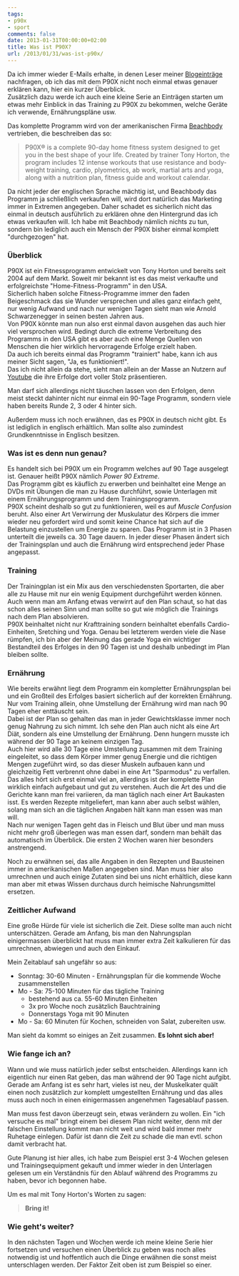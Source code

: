 ```yaml
---
tags:
- p90x
- sport
comments: false
date: 2013-01-31T00:00:00+02:00
title: Was ist P90X?
url: /2013/01/31/was-ist-p90x/
---
```


Da ich immer wieder E-Mails erhalte, in denen Leser meiner [Blogeinträge](http://blog.renem.net/categories/p90x/) nachfragen, ob ich das mit dem P90X nicht noch einmal etwas genauer erklären kann, hier ein kurzer Überblick.  
Zusätzlich dazu werde ich auch eine kleine Serie an Einträgen starten um etwas mehr Einblick in das Training zu P90X zu bekommen, welche Geräte ich verwende, Ernährungspläne usw.

Das komplette Programm wird von der amerikanischen Firma [Beachbody](http://www.beachbody.com) vertrieben, die beschreiben das so:

> P90X® is a complete 90-day home fitness system designed to get you in the best shape of your life. Created by trainer Tony Horton, the program includes 12 intense workouts that use resistance and body-weight training, cardio, plyometrics, ab work, martial arts and yoga, along with a nutrition plan, fitness guide and workout calendar.

Da nicht jeder der englischen Sprache mächtig ist, und Beachbody das Programm ja schließlich verkaufen will, wird dort natürlich das Marketing immer in Extremen angegeben. Daher schadet es sicherlich nicht das einmal in deutsch ausführlich zu erklären ohne den Hintergrund das ich etwas verkaufen will. Ich habe mit Beachbody nämlich nichts zu tun, sondern bin lediglich auch ein Mensch der P90X bisher einmal komplett "durchgezogen" hat.

### Überblick
P90X ist ein Fitnessprogramm entwickelt von Tony Horton und bereits seit 2004 auf dem Markt. Soweit mir bekannt ist es das meist verkaufte und erfolgreichste "Home-Fitness-Programm" in den USA.  
Sicherlich haben solche Fitness-Programme immer den faden Beigeschmack das sie Wunder versprechen und alles ganz einfach geht, nur wenig Aufwand und nach nur wenigen Tagen sieht man wie Arnold Schwarzenegger in seinen besten Jahren aus.  
Von P90X könnte man nun also erst einmal davon ausgehen das auch hier viel versprochen wird. Bedingt durch die extreme Verbreitung des Programms in den USA gibt es aber auch eine Menge Quellen von Menschen die hier wirklich hervorragende Erfolge erzielt haben.  
Da auch ich bereits einmal das Programm "trainiert" habe, kann ich aus meiner Sicht sagen, "Ja, es funktioniert!".  
Das ich nicht allein da stehe, sieht man allein an der Masse an Nutzern auf [Youtube](http://www.youtube.com/results?search_query=p90x+results) die ihre Erfolge dort voller Stolz präsentieren.

Man darf sich allerdings nicht täuschen lassen von den Erfolgen, denn meist steckt dahinter nicht nur einmal ein 90-Tage Programm, sondern viele haben bereits Runde 2, 3 oder 4 hinter sich.

Außerdem muss ich noch erwähnen, das es P90X in deutsch nicht gibt. Es ist lediglich in englisch erhältlich. Man sollte also zumindest Grundkenntnisse in Englisch besitzen.

### Was ist es denn nun genau?
Es handelt sich bei P90X um ein Programm welches auf 90 Tage ausgelegt ist. Genauer heißt P90X nämlich *Power 90 Extreme*.  
Das Programm gibt es käuflich zu erwerben und beinhaltet eine Menge an DVDs mit Übungen die man zu Hause durchführt, sowie Unterlagen mit einem Ernährungsprogramm und dem Trainingsprogramm.  
P90X scheint deshalb so gut zu funktionieren, weil es auf *Muscle Confusion* beruht. Also einer Art Verwirrung der Muskulatur des Körpers die immer wieder neu gefordert wird und somit keine Chance hat sich auf die Belastung einzustellen um Energie zu sparen. Das Programm ist in 3 Phasen unterteilt die jeweils ca. 30 Tage dauern. In jeder dieser Phasen ändert sich der Trainingsplan und auch die Ernährung wird entsprechend jeder Phase angepasst.

### Training
Der Trainingplan ist ein Mix aus den verschiedensten Sportarten, die aber alle zu Hause mit nur ein wenig Equipment durchgeführt werden können. Auch wenn man am Anfang etwas verwirrt auf den Plan schaut, so hat das schon alles seinen Sinn und man sollte so gut wie möglich die Trainings nach dem Plan absolvieren.  
P90X beinhaltet nicht nur Krafttraining sondern beinhaltet ebenfalls Cardio-Einheiten, Sretching und Yoga. Genau bei letzterem werden viele die Nase rümpfen, ich bin aber der Meinung das gerade Yoga ein wichtiger Bestandteil des Erfolges in den 90 Tagen ist und deshalb unbedingt im Plan bleiben sollte.

### Ernährung
Wie bereits erwähnt liegt dem Programm ein kompletter Ernährungsplan bei und ein Großteil des Erfolges basiert sicherlich auf der korrekten Ernährung. Nur vom Training allein, ohne Umstellung der Ernährung wird man nach 90 Tagen eher enttäuscht sein.  
Dabei ist der Plan so gehalten das man in jeder Gewichtsklasse immer noch genug Nahrung zu sich nimmt. Ich sehe den Plan auch nicht als eine Art Diät, sondern als eine Umstellung der Ernährung. Denn hungern musste ich während der 90 Tage an keinem einzigen Tag.  
Auch hier wird alle 30 Tage eine Umstellung zusammen mit dem Training eingeleitet, so dass dem Körper immer genug Energie und die richtigen Mengen zugeführt wird, so das dieser Muskeln aufbauen kann und gleichzeitig Fett verbrennt ohne dabei in eine Art "Sparmodus" zu verfallen. Das alles hört sich erst einmal viel an, allerdings ist der komplette Plan wirklich einfach aufgebaut und gut zu verstehen. Auch die Art des und die Gerichte kann man frei variieren, da man täglich nach einer Art Baukasten isst. Es werden Rezepte mitgeliefert, man kann aber auch selbst wählen, solang man sich an die täglichen Angaben hält kann man essen was man will.  
Nach nur wenigen Tagen geht das in Fleisch und Blut über und man muss nicht mehr groß überlegen was man essen darf, sondern man behält das automatisch im Überblick. Die ersten 2 Wochen waren hier besonders anstrengend.

Noch zu erwähnen sei, das alle Angaben in den Rezepten und Bausteinen immer in amerikanischen Maßen angegeben sind. Man muss hier also umrechnen und auch einige Zutaten sind bei uns nicht erhältlich, diese kann man aber mit etwas Wissen durchaus durch heimische Nahrungsmittel ersetzen.

### Zeitlicher Aufwand
Eine große Hürde für viele ist sicherlich die Zeit. Diese sollte man auch nicht unterschätzen. Gerade am Anfang, bis man den Nahrungsplan einigermassen überblickt hat muss man immer extra Zeit kalkulieren für das umrechnen, abwiegen und auch den Einkauf.

Mein Zeitablauf sah ungefähr so aus:

* Sonntag: 30-60 Minuten - Ernährungsplan für die kommende Woche zusammenstellen
* Mo - Sa: 75-100 Minuten für das tägliche Training
	* bestehend aus ca. 55-60 Minuten Einheiten
	* 3x pro Woche noch zusätzlich Bauchtraining
	* Donnerstags Yoga mit 90 Minuten
* Mo - Sa: 60 Minuten für Kochen, schneiden von Salat, zubereiten usw.

Man sieht da kommt so einiges an Zeit zusammen. **Es lohnt sich aber!**

### Wie fange ich an?
Wann und wie muss natürlich jeder selbst entscheiden. Allerdings kann ich eigentlich nur einen Rat geben, das man während der 90 Tage nicht aufgibt. Gerade am Anfang ist es sehr hart, vieles ist neu, der Muskelkater quält einen noch zusätzlich zur komplett umgestellten Ernährung und das alles muss auch noch in einen einigermassen angenehmen Tagesablauf passen.

Man muss fest davon überzeugt sein, etwas verändern zu wollen. Ein "ich versuche es mal" bringt einem bei diesem Plan nicht weiter, denn mit der falschen Einstellung kommt man nicht weit und wird bald immer mehr Ruhetage einlegen. Dafür ist dann die Zeit zu schade die man evtl. schon damit verbracht hat.

Gute Planung ist hier alles, ich habe zum Beispiel erst 3-4 Wochen gelesen und Trainingsequipment gekauft und immer wieder in den Unterlagen gelesen um ein Verständnis für den Ablauf während des Programms zu haben, bevor ich begonnen habe.

Um es mal mit Tony Horton's Worten zu sagen:

> **Bring it!**

### Wie geht's weiter?
In den nächsten Tagen und Wochen werde ich meine kleine Serie hier fortsetzen und versuchen einen Überblick zu geben was noch alles notwendig ist und hoffentlich auch die Dinge erwähnen die sonst meist unterschlagen werden. Der Faktor Zeit oben ist zum Beispiel so einer.
